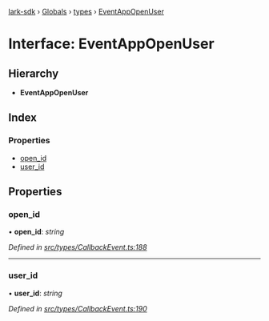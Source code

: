 [lark-sdk](../README.md) › [Globals](../globals.md) › [types](../modules/types.md) › [EventAppOpenUser](types.eventappopenuser.md)

# Interface: EventAppOpenUser

## Hierarchy

* **EventAppOpenUser**

## Index

### Properties

* [open_id](types.eventappopenuser.md#open_id)
* [user_id](types.eventappopenuser.md#user_id)

## Properties

###  open_id

• **open_id**: *string*

*Defined in [src/types/CallbackEvent.ts:188](https://github.com/TbhT/lark-sdk/blob/5ecb791/src/types/CallbackEvent.ts#L188)*

___

###  user_id

• **user_id**: *string*

*Defined in [src/types/CallbackEvent.ts:190](https://github.com/TbhT/lark-sdk/blob/5ecb791/src/types/CallbackEvent.ts#L190)*
